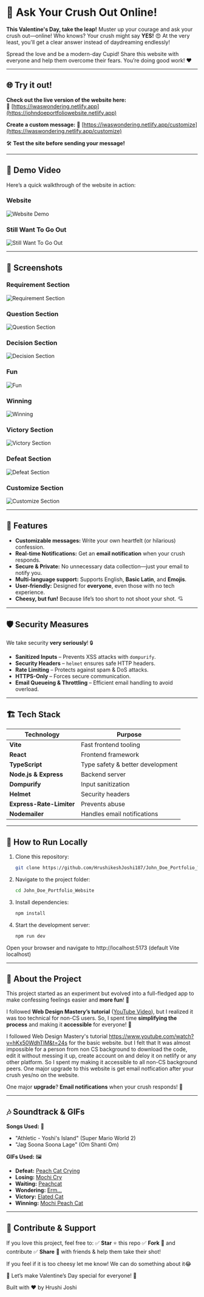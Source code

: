 # 💌 Ask Your Crush Out Online!

**This Valentine's Day, take the leap!** Muster up your courage and ask your crush out—online! Who knows? Your crush might say **YES!** 😍 At the very least, you'll get a clear answer instead of daydreaming endlessly!

Spread the love and be a modern-day Cupid! Share this website with everyone and help them overcome their fears. You’re doing good work! ❤️

---

## 🌐 Try it out!

**Check out the live version of the website here:**  
🔗 [https://iwaswondering.netlify.app](https://johndoeportfoliowebsite.netlify.app)

**Create a custom message:**
🔗 [https://iwaswondering.netlify.app/customize](https://iwaswondering.netlify.app/customize)

🛠️ **Test the site before sending your message!**

---

## 🎥 Demo Video

Here’s a quick walkthrough of the website in action:

### Website

![Website Demo](./project_implementation/videos/website.webp)

### Still Want To Go Out

![Still Want To Go Out](./project_implementation/videos/still_want_to_go_out.webp)

---

## 📸 Screenshots

### Requirement Section

![Requirement Section](./project_implementation/photos/requirement_section.png)

### Question Section

![Question Section](./project_implementation/photos/question_section.png)

### Decision Section

![Decision Section](./project_implementation/photos/decision_section.png)

### Fun

![Fun](./project_implementation/photos/fun.png)

### Winning

![Winning](./project_implementation/photos/winning.png)

### Victory Section

![Victory Section](./project_implementation/photos/victory_section.png)

### Defeat Section

![Defeat Section](./project_implementation/photos/defeat_section.png)

### Customize Section

![Customize Section](./project_implementation/photos/customize_section.png)

---

## 🚀 Features

- **Customizable messages:** Write your own heartfelt (or hilarious) confession.
- **Real-time Notifications:** Get an **email notification** when your crush responds.
- **Secure & Private:** No unnecessary data collection—just your email to notify you.
- **Multi-language support:** Supports English, **Basic Latin**, and **Emojis**.
- **User-friendly:** Designed for **everyone**, even those with no tech experience.
- **Cheesy, but fun!** Because life’s too short to not shoot your shot. 💘

---

## 🛡️ Security Measures

We take security **very seriously**! 🔒

- **Sanitized Inputs** – Prevents XSS attacks with `dompurify`.
- **Security Headers** – `helmet` ensures safe HTTP headers.
- **Rate Limiting** – Protects against spam & DoS attacks.
- **HTTPS-Only** – Forces secure communication.
- **Email Queueing & Throttling** – Efficient email handling to avoid overload.

---

## 🏗️ Tech Stack

| Technology               | Purpose                          |
| ------------------------ | -------------------------------- |
| **Vite**                 | Fast frontend tooling            |
| **React**                | Frontend framework               |
| **TypeScript**           | Type safety & better development |
| **Node.js & Express**    | Backend server                   |
| **Dompurify**            | Input sanitization               |
| **Helmet**               | Security headers                 |
| **Express-Rate-Limiter** | Prevents abuse                   |
| **Nodemailer**           | Handles email notifications      |

---

## 📂 How to Run Locally

1. Clone this repository:

   ```bash
   git clone https://github.com/HrushikeshJoshi187/John_Doe_Portfolio_Website.git
   ```

2. Navigate to the project folder:

   ```bash
   cd John_Doe_Portfolio_Website
   ```

3. Install dependencies:

   ```bash
   npm install
   ```

4. Start the development server:

   ```bash
   npm run dev
   ```

Open your browser and navigate to http://localhost:5173 (default Vite localhost)

---

## 📖 About the Project

This project started as an experiment but evolved into a full-fledged app to make confessing feelings easier and **more fun**! 🎉

I followed **Web Design Mastery’s tutorial** ([YouTube Video](https://www.youtube.com/watch?v=hKx50WdhTlM&t=24s)), but I realized it was too technical for non-CS users. So, I spent time **simplifying the process** and making it **accessible** for everyone! 🚀

I followed Web Design Mastery's tutorial https://www.youtube.com/watch?v=hKx50WdhTlM&t=24s for the basic website. but I felt that It was almost impossible for a person from non CS background to download the code, edit it without messing it up, create account on and deloy it on netlify or any other platform. So I spent my making it accessible to all non-CS background peers. One major upgrade to this website is get email notfication after your crush yes/no on the website.

One major **upgrade**? **Email notifications** when your crush responds! 🥳

---

## 🎶 Soundtrack & GIFs

**Songs Used:** 🎵

- "Athletic - Yoshi's Island" (Super Mario World 2)
- "Jag Soona Soona Lage" (Om Shanti Om)

**GIFs Used:** 🖼️

- **Defeat:** [Peach Cat Crying](https://tenor.com/view/peach-cat-crying-man-cute-adorable-gif-16367785)
- **Losing:** [Mochi Cry](https://tenor.com/view/mochi-cry-sad-cat-gif-14105317)
- **Waiting:** [Peachcat](https://tenor.com/view/peachcat-cat-cats-kittens-kitties-gif-13806497)
- **Wondering:** [Erm...](https://tenor.com/view/erm-fingers-hmmm-cat-guilty-gif-16022705)
- **Victory:** [Elated Cat](https://tenor.com/view/elated-yay-bounce-cat-happy-gif-15647583)
- **Winning:** [Mochi Peach Cat](https://tenor.com/view/mochi-peach-cat-gif-18147022)

---

## 🌟 Contribute & Support

If you love this project, feel free to:
✅ **Star** ⭐ this repo
✅ **Fork** 🍴 and contribute
✅ **Share** 📢 with friends & help them take their shot!

If you feel if it is too cheesy let me know! We can do something about it😂

💖 Let’s make Valentine’s Day special for everyone! 💖

Built with ❤️ by Hrushi Joshi
